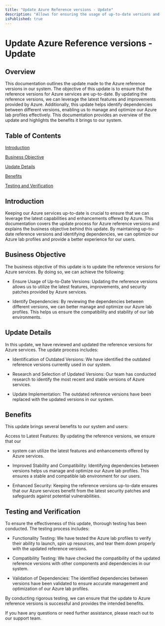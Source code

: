 ```yaml
---
title: "Update Azure Reference versions - Update"
description: "Allows for ensuring the usage of up-to-date versions and identifying dependencies between different versions."
isPublished: true
---
```


# Update Azure Reference versions - Update

## Overview

This documentation outlines the update made to the Azure reference versions in our system. The objective of this update is to ensure that the reference versions for Azure services are up-to-date. By updating the reference versions, we can leverage the latest features and improvements provided by Azure. Additionally, this update helps identify dependencies between different versions, enabling us to manage and optimize our Azure lab profiles effectively. This documentation provides an overview of the update and highlights the benefits it brings to our system.

## Table of Contents

[Introduction](#introduction)

[Business Objective](#business-objective)

[Update Details](#update-details)

[Benefits](#benefits)

[Testing and Verification](#testing-and-verification)

## Introduction

Keeping our Azure services up-to-date is crucial to ensure that we can leverage 
the latest capabilities and enhancements offered by Azure. This documentation covers the update process for Azure reference versions and explains the business 
objective behind this update. By maintaining up-to-date reference versions and 
identifying dependencies, we can optimize our Azure lab profiles and provide a 
better experience for our users.

## Business Objective

The business objective of this update is to update the reference versions for 
Azure services. By doing so, we can achieve the following:

*   Ensure Usage of Up-to-Date Versions: Updating the reference versions allows
 us to utilize the latest features, improvements, and security patches provided 
 by Azure services.

*   Identify Dependencies: By reviewing the dependencies between different 
versions, we can better manage and optimize our Azure lab profiles. This helps us 
ensure the compatibility and stability of our lab environments.

## Update Details

In this update, we have reviewed and updated the reference versions for Azure 
services. The update process includes:

*   Identification of Outdated Versions: We have identified the outdated reference 
versions currently used in our system.

*   Research and Selection of Updated Versions: Our team has conducted research 
to identify the most recent and stable versions of Azure services.

*   Update Implementation: The outdated reference versions have been replaced 
with the updated versions in our system.

## Benefits

This update brings several benefits to our system and users:

Access to Latest Features: By updating the reference versions, we ensure that our
*   system can utilize the latest features and enhancements offered by Azure services.

*   Improved Stability and Compatibility: Identifying dependencies between versions 
helps us manage and optimize our Azure lab profiles. This ensures a stable and 
compatible lab environment for our users.

*   Enhanced Security: Keeping the reference versions up-to-date ensures that our 
Azure services benefit from the latest security patches and safeguards against 
potential vulnerabilities.

## Testing and Verification

To ensure the effectiveness of this update, thorough testing has been conducted. The testing process includes:

*   Functionality Testing: We have tested the Azure lab profiles to verify their ability to launch, spin up resources, and tear them down properly with the updated reference versions.

*   Compatibility Testing: We have checked the compatibility of the updated reference versions with other components and dependencies in our system.

*    Validation of Dependencies: The identified dependencies between versions have been validated to ensure accurate management and optimization of our Azure lab profiles.

By conducting rigorous testing, we can ensure that the update to Azure reference versions is successful and provides the intended benefits.

If you have any questions or need further assistance, please reach out to our support team.
